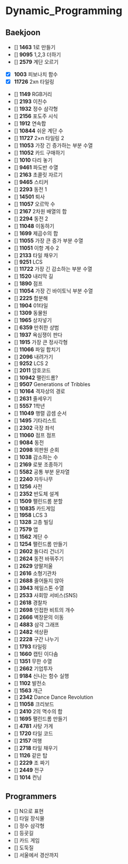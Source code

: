 # Dynamic_Programming

## Baekjoon

- [] __1463__ 1로 만들기
- [] __9095__ 1,2,3 더하기
- [] __2579__ 계단 오르기
- [x] __1003__ 피보나치 함수
- [x] __11726__ 2xn 타일링
- [] __1149__ RGB거리
- [] __2193__ 이친수 
- [] __1932__ 정수 삼각형
- [] __2156__ 포도주 시식  
- [] __1912__ 연속합   
- [] __10844__ 쉬운 계단 수   
- [] __11727__ 2×n 타일링 2   
- [] __11053__ 가장 긴 증가하는 부분 수열  
- [] __11052__ 카드 구매하기
- [] __1010__   다리 놓기
- [] __9461__  파도반 수열
- [] __2163__   초콜릿 자르기
- [] __9465__   스티커  
- [] __2293__   동전 1   
- [] __14501__   퇴사  
- [] __11057__   오르막 수 
- [] __2167__   2차원 배열의 합
- [] __2294__   동전 2  
- [] __11048__   이동하기 
- [] __1699__   제곱수의 합  
- [] __11055__   가장 큰 증가 부분 수열
- [] __11051__   이항 계수 2 
- [] __2133__  타일 채우기
- [] __9251__   LCS
- [] __11722__   가장 긴 감소하는 부분 수열 
- [] __1520__   내리막 길  
- [] __1890__   점프  
- [] __11054__   가장 긴 바이토닉 부분 수열  
- [] __2225__   합분해  
- [] __1904__   01타일   
- [] __1309__   동물원 
- [] __1965__   상자넣기   
- [] __6359__   만취한 상범  
- [] __1937__  욕심쟁이 판다   
- [] __1915__   가장 큰 정사각형  
- [] __11066__   파일 합치기  
- [] __2096__   내려가기
- [] __9252__   LCS 2 
- [] __2011__   암호코드  
- [] __10942__   팰린드롬?
- [] __9507__   Generations of Tribbles 
- [] __10164__   격자상의 경로  
- [] __2631__   줄세우기  
- [] __5557__   1학년 
- [] __11049__   행렬 곱셈 순서
- [] __1495__   기타리스트  
- [] __2302__   극장 좌석 
- [] __11060__   점프 점프 
- [] __9084__   동전  
- [] __2098__  외판원 순회   
- [] __1038__   감소하는 수 
- [] __2169__   로봇 조종하기  
- [] __5582__   공통 부분 문자열 
- [] __2240__   자두나무 
- [] __1256__   사전 
- [] __2352__   반도체 설계 
- [] __1509__   팰린드롬 분할   
- [] __10835__   카드게임 
- [] __1958__   LCS 3 
- [] __1328__   고층 빌딩 
- [] __7579__   앱   
- [] __1562__   계단 수  
- [] __1254__   팰린드롬 만들기
- [] __2602__   돌다리 건너기  
- [] __2624__   동전 바꿔주기   
- [] __2629__   양팔저울  
- [] __2616__   소형기관차 
- [] __2688__   줄어들지 않아 
- [] __3943__   헤일스톤 수열 
- [] __2533__   사회망 서비스(SNS)
- [] __2618__   경찰차 
- [] __2698__   인접한 비트의 개수
- [] __2666__   벽장문의 이동
- [] __4883__   삼각 그래프
- [] __2482__   색상환
- [] __2228__   구간 나누기
- [] __1793__  타일링
- [] __1660__   캡틴 이다솜
- [] __1351__   무한 수열
- [] __2662__   기업투자
- [] __9184__   신나는 함수 실행
- [] __1102__   발전소
- [] __1563__   개근   
- [] __2342__   Dance Dance Revolution
- [] __11058__   크리보드   
- [] __2410__   2의 멱수의 합   
- [] __1695__   팰린드롬 만들기   
- [] __4781__   사탕 가게   
- [] __1720__   타일 코드   
- [] __2157__   여행   
- [] __2718__   타일 채우기   
- [] __1126__   같은 탑   
- [] __2229__   조 짜기   
- [] __2449__   전구
- [] __1014__   컨닝

## Programmers

- [] N으로 표현
- [] 타일 장식물
- [] 정수 삼각형
- [] 등굣길
- [] 카드 게임
- [] 도둑질
- [] 서울에서 경산까지
